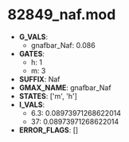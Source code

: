 # 82849_naf.mod

- **G_VALS**:
  - gnafbar_Naf: 0.086
- **GATES**:
  - h: 1
  - m: 3
- **SUFFIX**: Naf
- **GMAX_NAME**: gnafbar_Naf
- **STATES**: ['m', 'h']
- **I_VALS**:
  - 6.3: 0.08973971268622014
  - 37: 0.08973971268622014
- **ERROR_FLAGS**: []
